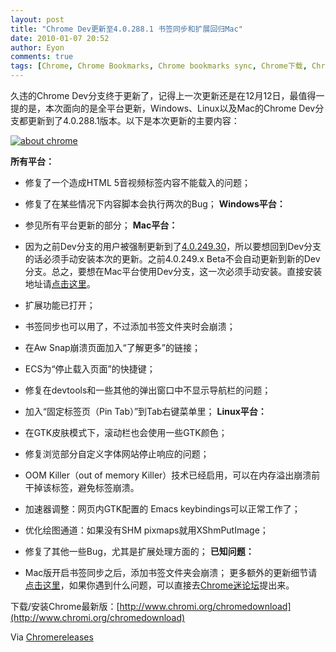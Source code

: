 ```yaml
---
layout: post
title: "Chrome Dev更新至4.0.288.1 书签同步和扩展回归Mac"
date: 2010-01-07 20:52
author: Eyon
comments: true
tags: [Chrome, Chrome Bookmarks, Chrome bookmarks sync, Chrome下载, Chrome开发版, Chrome扩展, Chrome更新]
---
```

久违的Chrome Dev分支终于更新了，记得上一次更新还是在12月12日，最值得一提的是，本次面向的是全平台更新，Windows、Linux以及Mac的Chrome Dev分支都更新到了4.0.288.1版本。以下是本次更新的主要内容：

<a href="http://img.chromi.org/2010/01/about-chrome.jpg">![about chrome](http://img.chromi.org/2010/01/about-chrome.jpg "about chrome")</a>

**所有平台：**


*   修复了一个造成HTML 5音视频标签内容不能载入的问题；
*   修复了在某些情况下内容脚本会执行两次的Bug；
**Windows平台：**


*   参见所有平台更新的部分；
**Mac平台：**


*   因为之前Dev分支的用户被强制更新到了[4.0.249.30](http://www.chromi.org/archives/2446)，所以要想回到Dev分支的话必须手动安装本次的更新。之前4.0.249.x Beta不会自动更新到新的Dev分支。总之，要想在Mac平台使用Dev分支，这一次必须手动安装。直接安装地址请[点击这里](http://www.google.com/chrome/intl/en/eula_dev.html?dl=mac)。
*   扩展功能已打开；
*   书签同步也可以用了，不过添加书签文件夹时会崩溃；<!--more-->
*   在Aw Snap崩溃页面加入“了解更多”的链接；
*   ECS为“停止载入页面”的快捷键；
*   修复在devtools和一些其他的弹出窗口中不显示导航栏的问题；
*   加入“固定标签页（Pin Tab）”到Tab右键菜单里；
**Linux平台：**


*   在GTK皮肤模式下，滚动栏也会使用一些GTK颜色；
*   修复浏览部分自定义字体网站停止响应的问题；
*   OOM Killer（out of memory Killer）技术已经启用，可以在内存溢出崩溃前干掉该标签，避免标签崩溃。
*   加速器调整：网页内GTK配置的 Emacs keybindings可以正常工作了；
*   优化绘图通道：如果没有SHM pixmaps就用XShmPutImage；
*   修复了其他一些Bug，尤其是扩展处理方面的；
**已知问题：**


*   Mac版开启书签同步之后，添加书签文件夹会崩溃；
更多额外的更新细节请[点击这里](http://build.chromium.org/buildbot/perf/dashboard/ui/changelog.html?url=/trunk/src&amp;range=33993:35427&amp;mode=html)，如果你遇到什么问题，可以直接去[Chrome迷论坛](http://bbs.chromi.org/)提出来。

下载/安装Chrome最新版：[http://www.chromi.org/chromedownload](http://www.chromi.org/chromedownload)

Via [Chromereleases](http://googlechromereleases.blogspot.com/2010/01/dev-channel-update.html)
